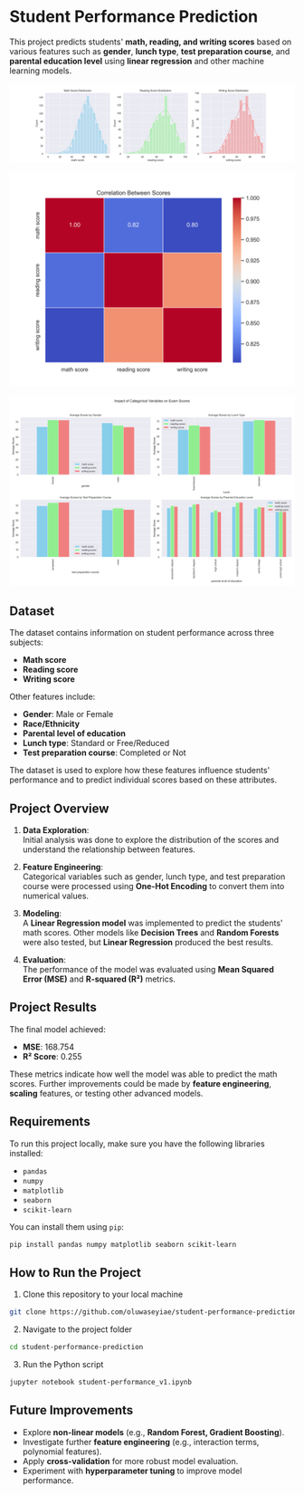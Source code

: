 # Student Performance Prediction

This project predicts students' **math, reading, and writing scores** based on various features such as **gender**, **lunch type**, **test preparation course**, and **parental education level** using **linear regression** and other machine learning models.

![Alt text](images/fig3.png)


![Alt text](images/fig2.png)


![Alt text](images/fig1.png)

## Dataset

The dataset contains information on student performance across three subjects:
- **Math score**
- **Reading score**
- **Writing score**

Other features include:
- **Gender**: Male or Female
- **Race/Ethnicity**
- **Parental level of education**
- **Lunch type**: Standard or Free/Reduced
- **Test preparation course**: Completed or Not

The dataset is used to explore how these features influence students' performance and to predict individual scores based on these attributes.

## Project Overview

1. **Data Exploration**:  
   Initial analysis was done to explore the distribution of the scores and understand the relationship between features.

2. **Feature Engineering**:  
   Categorical variables such as gender, lunch type, and test preparation course were processed using **One-Hot Encoding** to convert them into numerical values.

3. **Modeling**:  
   A **Linear Regression model** was implemented to predict the students' math scores. Other models like **Decision Trees** and **Random Forests** were also tested, but **Linear Regression** produced the best results.

4. **Evaluation**:  
   The performance of the model was evaluated using **Mean Squared Error (MSE)** and **R-squared (R²)** metrics.

## Project Results

The final model achieved:
- **MSE**: 168.754
- **R² Score**: 0.255

These metrics indicate how well the model was able to predict the math scores. Further improvements could be made by **feature engineering**, **scaling** features, or testing other advanced models.

## Requirements

To run this project locally, make sure you have the following libraries installed:

- `pandas`
- `numpy`
- `matplotlib`
- `seaborn`
- `scikit-learn`

You can install them using `pip`:

```bash
pip install pandas numpy matplotlib seaborn scikit-learn

```

## How to Run the Project

1. Clone this repository to your local machine

```bash
git clone https://github.com/oluwaseyiae/student-performance-prediction.git

```
2. Navigate to the project folder

```bash
cd student-performance-prediction
```
3. Run the Python script

```bash
jupyter notebook student-performance_v1.ipynb
```
## Future Improvements

- Explore **non-linear models** (e.g., **Random Forest, Gradient Boosting**).
- Investigate further **feature engineering** (e.g., interaction terms, polynomial features).
- Apply **cross-validation** for more robust model evaluation.
- Experiment with **hyperparameter tuning** to improve model performance.


